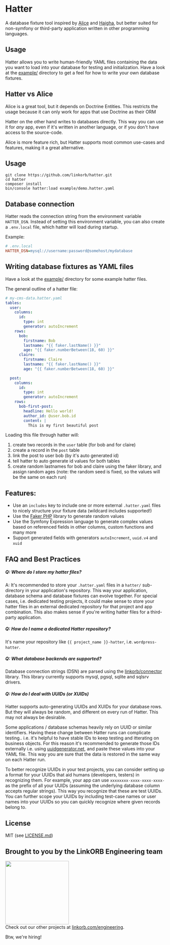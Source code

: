 # Hatter

A database fixture tool inspired by [Alice](https://github.com/nelmio/alice) and [Haigha](https://github.com/linkorb/haigha), but better suited for non-symfony or third-party application written in other programming languages.

## Usage

Hatter allows you to write human-friendly YAML files containing the data you want to load into your database for testing and initialization. Have a look at the [example/](example/) directory to get a feel for how to write your own database fixtures.

## Hatter vs Alice

Alice is a great tool, but it depends on Doctrine Entities.
This restricts the usage because it can only work for apps that use Doctrine as their ORM

Hatter on the other hand writes to databases directly. This way you can use it for *any* app, even if it's written in another language, or if you don't have access to the source-code.

Alice is more feature rich, but Hatter supports most common use-cases and features, making it a great alternative.

## Usage

```
git clone https://github.com/linkorb/hatter.git
cd hatter
composer install
bin/console hatter:load example/demo.hatter.yaml
```

## Database connection

Hatter reads the connection string from the environment variable `HATTER_DSN`. 
Instead of setting this environment variable, you can also create a `.env.local` file, which hatter will load during startup.

Example:

```ini
# .env.local
HATTER_DSN=mysql://username:password@somehost/mydatabase
```

## Writing database fixtures as YAML files

Have a look at the [example/](example/) directory for some example hatter files.

The general outline of a hatter file:

```yaml
# my-cms-data.hatter.yaml
tables:
  user:
    columns:
      id:
        type: int
        generator: autoIncrement
    rows:
      bob:
        firstname: Bob
        lastname: "{{ faker.lastName() }}"
        age: "{{ faker.numberBetween(18, 60) }}"
      claire:
        firstname: Claire
        lastname: "{{ faker.lastName() }}"
        age: "{{ faker.numberBetween(18, 60) }}"

  post:
    columns:
      id:
        type: int
        generator: autoIncrement
    rows:
      bob-first-post:
        headline: Hello world!
        author_id: @user.bob.id
        content: |
          This is my first beautiful post      
```

Loading this file through hatter will:

1. create two records in the `user` table (for bob and for claire)
2. create a record in the `post` table
3. link the post to user bob (by it's auto generated id)
4. tell hatter to auto generate id values for both tables
5. create random lastnames for bob and claire using the faker library, and assign random ages (note: the random seed is fixed, so the values will be the same on each run)

## Features:

* Use an `includes` key to include one or more external `.hatter.yaml` files to nicely structure your fixture data (wildcard includes supported!)
* Use the [Faker PHP](https://fakerphp.github.io/) library to generate random values
* Use the Symfony Expression language to generate complex values based on referenced fields in other columns, custom functions and many more
* Support generated fields with generators `autoIncrement`, `uuid.v4` and `xuid`

## FAQ and Best Practices

##### Q: Where do I store my hatter files?

A: It's recommended to store your `.hatter.yaml` files in a `hatter/` sub-directory in your application's repository. This way your application, database schema and database fixtures can evolve together. 
For special cases, i.e. dedicated testing projects, it could make sense to store your hatter files in an external dedicated repository for that project and app combination. This also makes sense if you're writing hatter files for a third-party application.

##### Q: How do I name a dedicated Hatter repository?

It's name your repository like `{{ project_name }}-hatter`, i.e. `wordpress-hatter`.

##### Q: What database backends are supported?

Database connection strings (DSN) are parsed using the [linkorb/connector](https://github.com/linkorb/connector) library. This library currently supports mysql, pgsql, sqlite and sqlsrv drivers.

##### Q: How do I deal with UUIDs (or XUIDs)

Hatter supports auto-generating UUIDs and XUIDs for your database rows. But they will always be random, and different on every run of Hatter. This may not always be desirable.

Some applications / database schemas heavily rely on UUID or similar identifiers. Having these change between Hatter runs can complicate testing.. i.e. it's helpful to have stable IDs to keep testing and itterating on business objects. For this reason it's recommended to generate those IDs externally i.e. using [uuidgenerator.net](https://www.uuidgenerator.net/version4), and paste these values into your YAML file. This way you are sure that the data is restored in the same way on each Hatter run.

To better recognize UUIDs in your test projects, you can consider setting up a format for your UUIDs that aid humans (developers, testers) in recognizing them. For example, your app can use `xxxxxxxx-xxxx-xxxx-xxxx-` as the prefix of all your UUIDs (assuming the underlying database column accepts regular strings). This way you recognize that these are test UUIDs. You can further scope your UUIDs by including test-case names or user names into your UUIDs so you can quickly recognize where given records belong to.


## License

MIT (see [LICENSE.md](LICENSE.md))

## Brought to you by the LinkORB Engineering team

<img src="http://www.linkorb.com/d/meta/tier1/images/linkorbengineering-logo.png" width="200px" /><br />
Check out our other projects at [linkorb.com/engineering](http://www.linkorb.com/engineering).

Btw, we're hiring!


